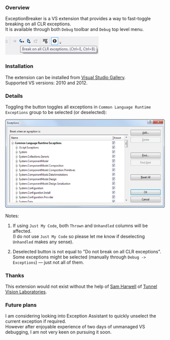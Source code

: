 ### Overview

ExceptionBreaker is a VS extension that provides a way to fast-toggle breaking on all CLR exceptions.  
It is available through both `Debug` toolbar and `Debug` top level menu.

![](%23assets/screenshots/VS2012.Toolbar.png)

### Installation

The extension can be installed from [Visual Studio Gallery](http://visualstudiogallery.msdn.microsoft.com/50091e25-9e75-40d3-9780-a05892f474de).  
Supported VS versions: 2010 and 2012.

### Details

Toggling the button toggles all exceptions in `Common Language Runtime Exceptions` group to be selected (or deselected):

<p><img src="%23assets/screenshots/Exceptions.Set.png" width="567" height="279" /></p>

Notes:  

1. If using `Just My Code`, both `Thrown` and `Unhandled` columns will be affected.  
   (I do not use `Just My Code` so please let me know if deselecting `Unhandled` makes any sense).

2. Deselected button is not equal to "Do not break on all CLR exceptions".  
   Some exceptions might be selected (manually through `Debug -> Exceptions`) — just not all of them.

### Thanks

This extension would not exist without the help of [Sam Harwell](http://stackoverflow.com/users/138304/280z28) of [Tunnel Vision Laboratories](http://tunnelvisionlabs.com/).

### Future plans

I am considering looking into Exception Assistant to quickly unselect the current exception if required.  
However after enjoyable experience of two days of unmanaged VS debugging, I am not very keen on pursuing it soon.
